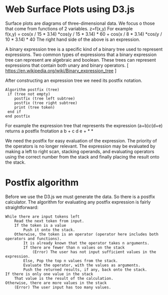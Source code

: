# Web Surface Plots using D3.js

Surface plots are diagrams of three-dimensional data. We focus o those that come from functions of 2 variables. 
	z=f(x,y)
For example  
	f(x,y) = cos(x / 15 * 3.14) *cos(y / 15 * 3.14) * 60 + cos(x / 8 * 3.14) *cos(y / 10 * 3.14) * 40
The right hand side of the above is an expression. 

A binary expression tree is a specific kind of a binary tree used to represent expressions. Two common types of expressions that a binary expression tree can represent are algebraic and boolean. These trees can represent expressions that contain both unary and binary operators.
[ https://en.wikipedia.org/wiki/Binary_expression_tree ]

After constructing an expression tree we need its postfix notation.

	Algorithm postfix (tree)	
	 if (tree not empty)
	    postfix (tree left subtree)
	    postfix (tree right subtree)
	    print (tree token)
	 end if
	end postfix

For example the expression tree that represents the expression
	(a+b)*c*(d+e) 
returns a postfix fnotation
	a b + c d e + * * 

We need the postfix for easy evaluation of the expression. The priority of the operators is no longer relevant. The expression may be evaluated by making a left to right scan, stacking operands, and evaluating operators using the correct number from the stack and finally placing the result onto the stack.

# Postfix algorithm

Before we use the D3.js we must generate the data. So there is a postfix calculator.
The algorithm for evaluating any postfix expression is fairly straightforward:

    While there are input tokens left
        Read the next token from input.
        If the token is a value
            Push it onto the stack.
        Otherwise, the token is an operator (operator here includes both operators and functions).
            It is already known that the operator takes n arguments.
            If there are fewer than n values on the stack
                (Error) The user has not input sufficient values in the expression.
            Else, Pop the top n values from the stack.
            Evaluate the operator, with the values as arguments.
            Push the returned results, if any, back onto the stack.
    If there is only one value in the stack
        That value is the result of the calculation.
    Otherwise, there are more values in the stack
        (Error) The user input has too many values.


